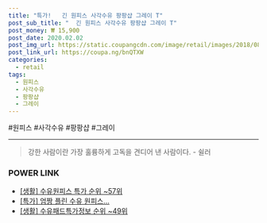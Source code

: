 ```yaml
--- 
title: "특가!   긴 원피스 사각수유 팡팡샵 그레이 T" 
post_sub_title: "  긴 원피스 사각수유 팡팡샵 그레이 T" 
post_money: ₩ 15,900 
post_date: 2020.02.02 
post_img_url: https://static.coupangcdn.com/image/retail/images/2018/08/27/17/7/586b19e4-6371-4cf0-91e3-63e1c82a8025.jpg 
post_link_url: https://coupa.ng/bnQTXW 
categories: 
  - retail 
tags: 
  - 원피스 
  - 사각수유 
  - 팡팡샵 
  - 그레이 
--- 
```

  #원피스 #사각수유 #팡팡샵 #그레이 
<hr> 

> 강한 사람이란 가장 훌륭하게 고독을 견디어 낸 사람이다. - 쉴러 


### POWER LINK

* <a href="https://blog.naver.com/sakai111/221793150187" target="_blank"> [생활] 수유원피스 특가 순위 ~57위</a>
* <a href="https://blog.naver.com/an0733/221790440405" target="_blank">[특가] 엄짱 플린 수유 원피스...</a>
* <a href="https://blog.naver.com/fasyy4321/221774870694" target="_blank"> [생활] 수유패드특가정보 순위 ~49위</a>

